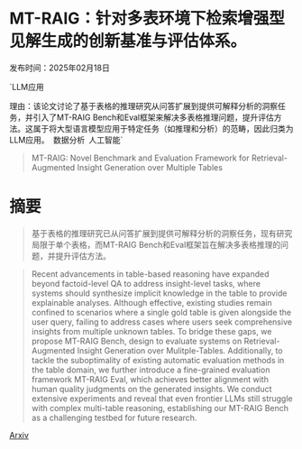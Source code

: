 # MT-RAIG：针对多表环境下检索增强型见解生成的创新基准与评估体系。

发布时间：2025年02月18日

`LLM应用

理由：该论文讨论了基于表格的推理研究从问答扩展到提供可解释分析的洞察任务，并引入了MT-RAIG Bench和Eval框架来解决多表格推理问题，提升评估方法。这属于将大型语言模型应用于特定任务（如推理和分析）的范畴，因此归类为LLM应用。` `数据分析` `人工智能`

> MT-RAIG: Novel Benchmark and Evaluation Framework for Retrieval-Augmented Insight Generation over Multiple Tables

# 摘要

> 基于表格的推理研究已从问答扩展到提供可解释分析的洞察任务，现有研究局限于单个表格，而MT-RAIG Bench和Eval框架旨在解决多表格推理的问题，并提升评估方法。

> Recent advancements in table-based reasoning have expanded beyond factoid-level QA to address insight-level tasks, where systems should synthesize implicit knowledge in the table to provide explainable analyses. Although effective, existing studies remain confined to scenarios where a single gold table is given alongside the user query, failing to address cases where users seek comprehensive insights from multiple unknown tables. To bridge these gaps, we propose MT-RAIG Bench, design to evaluate systems on Retrieval-Augmented Insight Generation over Mulitple-Tables. Additionally, to tackle the suboptimality of existing automatic evaluation methods in the table domain, we further introduce a fine-grained evaluation framework MT-RAIG Eval, which achieves better alignment with human quality judgments on the generated insights. We conduct extensive experiments and reveal that even frontier LLMs still struggle with complex multi-table reasoning, establishing our MT-RAIG Bench as a challenging testbed for future research.

[Arxiv](https://arxiv.org/abs/2502.11735)